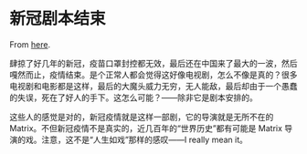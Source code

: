 # 新冠剧本结束

From [here](https://yinwang1.substack.com/p/9e6).

肆掠了好几年的新冠，疫苗口罩封控都无效，最后还在中国来了最大的一波，然后嘎然而止，疫情结束。是个正常人都会觉得这好像电视剧，怎么不像是真的？很多电视剧和电影都是这样，最后的大魔头威力无穷，无人能敌，最后却由于一个愚蠢的失误，死在了好人的手下。这怎么可能？——除非它是剧本安排的。

这些人的感觉是对的，新冠疫情就是这样一部剧，它的导演就是无所不在的 Matrix。不但新冠疫情不是真实的，近几百年的“世界历史”都有可能是 Matrix 导演的戏。注意，这不是“人生如戏”那样的感叹——I really mean it。
